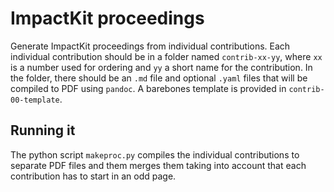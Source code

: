 ImpactKit proceedings
=====================

Generate ImpactKit proceedings from individual contributions.
Each individual contribution should be in a folder named `contrib-xx-yy`, where `xx` is a number used for ordering and `yy` a short name for the contribution.
In the folder, there should be an `.md` file and optional `.yaml` files that will be compiled to PDF using `pandoc`.
A barebones template is provided in `contrib-00-template`.


Running it
----------

The python script `makeproc.py` compiles the individual contributions to separate PDF files and them merges them taking into account that each contribution has to start in an odd page.